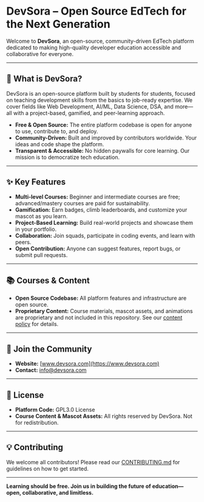 # DevSora – Open Source EdTech for the Next Generation

Welcome to **DevSora**, an open-source, community-driven EdTech platform dedicated to making high-quality developer education accessible and collaborative for everyone.

---

## 🚀 What is DevSora?

DevSora is an open-source platform built by students for students, focused on teaching development skills from the basics to job-ready expertise. We cover fields like Web Development, AI/ML, Data Science, DSA, and more—all with a project-based, gamified, and peer-learning approach.

- **Free & Open Source:** The entire platform codebase is open for anyone to use, contribute to, and deploy.
- **Community-Driven:** Built and improved by contributors worldwide. Your ideas and code shape the platform.
- **Transparent & Accessible:** No hidden paywalls for core learning. Our mission is to democratize tech education.

---

## ✨ Key Features

- **Multi-level Courses:** Beginner and intermediate courses are free; advanced/mastery courses are paid for sustainability.
- **Gamification:** Earn badges, climb leaderboards, and customize your mascot as you learn.
- **Project-Based Learning:** Build real-world projects and showcase them in your portfolio.
- **Collaboration:** Join squads, participate in coding events, and learn with peers.
- **Open Contribution:** Anyone can suggest features, report bugs, or submit pull requests.

---

## 📚 Courses & Content

- **Open Source Codebase:** All platform features and infrastructure are open source.
- **Proprietary Content:** Course materials, mascot assets, and animations are proprietary and not included in this repository. See our [content policy](./CONTENT_POLICY.md) for details.

---

## 🤝 Join the Community

- **Website:** [www.devsora.com](https://www.devsora.com)
- **Contact:** info@devsora.com

---

## 📝 License

- **Platform Code:** GPL3.0 License
- **Course Content & Mascot Assets:** All rights reserved by DevSora. Not for redistribution.

---

## 💡 Contributing

We welcome all contributors! Please read our [CONTRIBUTING.md](./CONTRIBUTING.md) for guidelines on how to get started.

---

**Learning should be free. Join us in building the future of education—open, collaborative, and limitless.**
